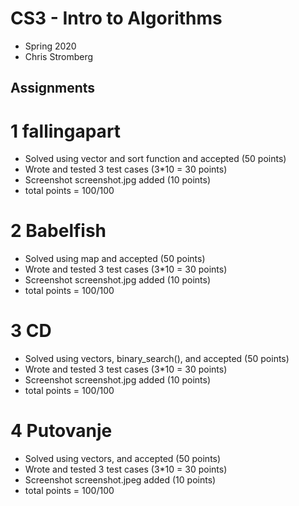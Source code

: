 # CS3 - Intro to Algorithms
- Spring 2020
- Chris Stromberg
## Assignments

# 1 fallingapart
- Solved using vector and sort function and accepted (50 points)
- Wrote and tested 3 test cases (3*10 = 30 points)
- Screenshot screenshot.jpg added (10 points)
- total points = 100/100

# 2 Babelfish
- Solved using map and accepted (50 points)
- Wrote and tested 3 test cases (3*10 = 30 points)
- Screenshot screenshot.jpg added (10 points)
- total points = 100/100

# 3 CD
- Solved using vectors, binary_search(), and accepted (50 points)
- Wrote and tested 3 test cases (3*10 = 30 points)
- Screenshot screenshot.jpg added (10 points)
- total points = 100/100

# 4 Putovanje
- Solved using vectors, and accepted (50 points)
- Wrote and tested 3 test cases (3*10 = 30 points)
- Screenshot screenshot.jpeg added (10 points)
- total points = 100/100